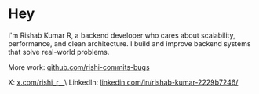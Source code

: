 # Hey

I'm Rishab Kumar R, a backend developer who cares about scalability, performance, and clean architecture. I build and improve backend systems that solve real-world problems.

More work: [github.com/rishi-commits-bugs](https://github.com/rishi-commits-bugs)

X: [x.com/rishi_r__](https://x.com/rishi_r__)\
LinkedIn: [linkedin.com/in/rishab-kumar-2229b7246/](https://www.linkedin.com/in/rishab-kumar-2229b7246/)
